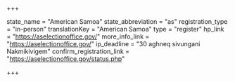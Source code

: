 +++

state_name = "American Samoa"
state_abbreviation = "as"
registration_type = "in-person"
translationKey = "American Samoa"
type = "register"
hp_link = "https://aselectionoffice.gov/"
more_info_link = "https://aselectionoffice.gov/"
ip_deadline = "30 aghneq sivungani Nakmikivigem"
confirm_registration_link = "https://aselectionoffice.gov/status.php"

+++